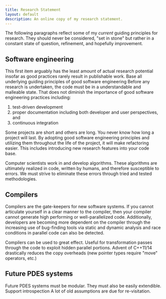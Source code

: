 ```yaml
---
title: Research Statement
layout: default
description: An online copy of my research statement.
---
```


The following paragraphs reflect some of my *current* guiding principles for research.
They should never be considered, "set in stone" but rather in a constant state of question, refinement, and hopefully improvement.

## Software engineering

This first item arguably has the least amount of actual research potential insofar as good practices rarely result in publishable work.
Base all underlying guiding principles of good software engineering
Before any research is undertaken, the code must be in a understandable and malleable state.
That does not diminish the importance of good software engineering practices including:
1) test-driven development
2) proper documentation including both developer and user perspectives, and
3) continuous integration

Some projects are short and others are long.
You never know how long a project will last.
By adopting good software engineering principles and utilizing them throughout the life of the project, it will make refactoring easier.
This includes introducing new research features into your code base.

Computer scientists work in and develop algorithms.
These algorithms are ultimately realized in code, written by humans, and therefore susceptible to errors.
We must strive to eliminate these errors through tried and tested methodologies.

## Compilers

Compilers are the gate-keepers for new software systems.
If you cannot articulate yourself in a clear manner to the compiler, then your compiler cannot generate high performing or well-parallelized code.
Additionally, developers are becoming more dependent on the compiler through the increasing use of bug-finding tools via static and dynamic analysis and race conditions in parallel code can also be detected.

Compilers can be used to great effect.
Useful for transformation passes through the code to exploit hidden parallel portions.
Advent of C++11/14 drastically reduces the copy overheads (new pointer types require "move" operators, etc.)

<!--
## Cloud-based resources

Supercomputers can be terribly expensive.
Aside from the cost of the hardware and requiring sufficient space, the power and cooling costs alone can easily exceed one million dollars annually.
On the other hand, Amazon and friends offer on-demand cloud-based services for a fraction of the cost of an in-house supercomputer.

## Containers

Containers offer new opportunities to develop and deploy in a fast manner.
-->

## Future PDES systems

Future PDES systems must be modular.
They must also be easily extendible.
Support introspection
A lot of old assumptions are due for re-visitation.

